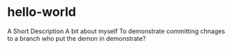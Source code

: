 # hello-world
A Short Description
A bit about myself
To demonstrate committing chnages to a branch
who put the demon in demonstrate?

